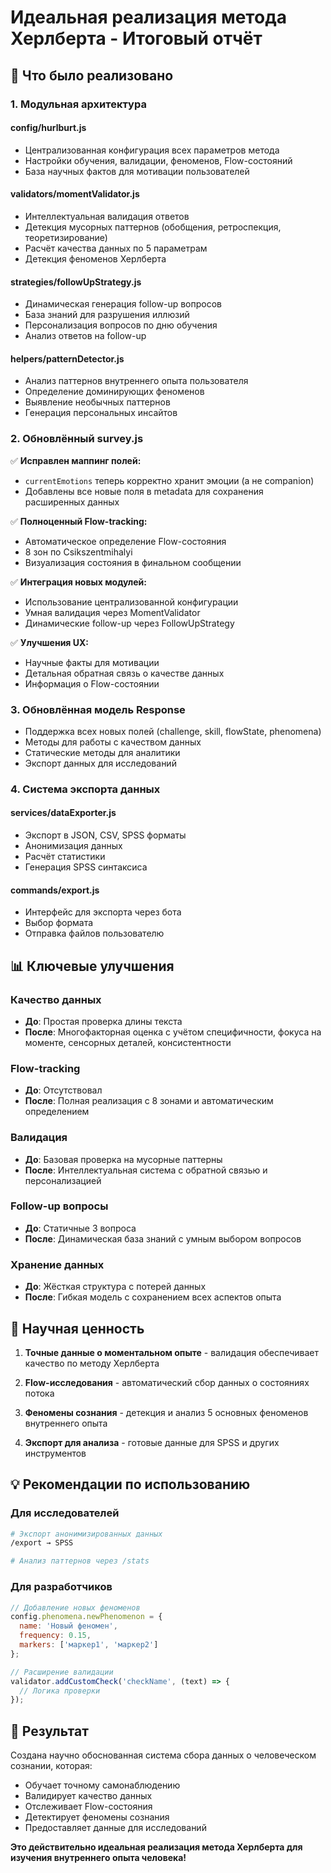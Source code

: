 # Идеальная реализация метода Херлберта - Итоговый отчёт

## 🎯 Что было реализовано

### 1. **Модульная архитектура**

#### config/hurlburt.js
- Централизованная конфигурация всех параметров метода
- Настройки обучения, валидации, феноменов, Flow-состояний
- База научных фактов для мотивации пользователей

#### validators/momentValidator.js
- Интеллектуальная валидация ответов
- Детекция мусорных паттернов (обобщения, ретроспекция, теоретизирование)
- Расчёт качества данных по 5 параметрам
- Детекция феноменов Херлберта

#### strategies/followUpStrategy.js
- Динамическая генерация follow-up вопросов
- База знаний для разрушения иллюзий
- Персонализация вопросов по дню обучения
- Анализ ответов на follow-up

#### helpers/patternDetector.js
- Анализ паттернов внутреннего опыта пользователя
- Определение доминирующих феноменов
- Выявление необычных паттернов
- Генерация персональных инсайтов

### 2. **Обновлённый survey.js**

✅ **Исправлен маппинг полей:**
- `currentEmotions` теперь корректно хранит эмоции (а не companion)
- Добавлены все новые поля в metadata для сохранения расширенных данных

✅ **Полноценный Flow-tracking:**
- Автоматическое определение Flow-состояния
- 8 зон по Csikszentmihalyi
- Визуализация состояния в финальном сообщении

✅ **Интеграция новых модулей:**
- Использование централизованной конфигурации
- Умная валидация через MomentValidator
- Динамические follow-up через FollowUpStrategy

✅ **Улучшения UX:**
- Научные факты для мотивации
- Детальная обратная связь о качестве данных
- Информация о Flow-состоянии

### 3. **Обновлённая модель Response**

- Поддержка всех новых полей (challenge, skill, flowState, phenomena)
- Методы для работы с качеством данных
- Статические методы для аналитики
- Экспорт данных для исследований

### 4. **Система экспорта данных**

#### services/dataExporter.js
- Экспорт в JSON, CSV, SPSS форматы
- Анонимизация данных
- Расчёт статистики
- Генерация SPSS синтаксиса

#### commands/export.js
- Интерфейс для экспорта через бота
- Выбор формата
- Отправка файлов пользователю

## 📊 Ключевые улучшения

### Качество данных
- **До**: Простая проверка длины текста
- **После**: Многофакторная оценка с учётом специфичности, фокуса на моменте, сенсорных деталей, консистентности

### Flow-tracking
- **До**: Отсутствовал
- **После**: Полная реализация с 8 зонами и автоматическим определением

### Валидация
- **До**: Базовая проверка на мусорные паттерны
- **После**: Интеллектуальная система с обратной связью и персонализацией

### Follow-up вопросы
- **До**: Статичные 3 вопроса
- **После**: Динамическая база знаний с умным выбором вопросов

### Хранение данных
- **До**: Жёсткая структура с потерей данных
- **После**: Гибкая модель с сохранением всех аспектов опыта

## 🚀 Научная ценность

1. **Точные данные о моментальном опыте** - валидация обеспечивает качество по методу Херлберта

2. **Flow-исследования** - автоматический сбор данных о состояниях потока

3. **Феномены сознания** - детекция и анализ 5 основных феноменов внутреннего опыта

4. **Экспорт для анализа** - готовые данные для SPSS и других инструментов

## 💡 Рекомендации по использованию

### Для исследователей
```bash
# Экспорт анонимизированных данных
/export → SPSS

# Анализ паттернов через /stats
```

### Для разработчиков
```javascript
// Добавление новых феноменов
config.phenomena.newPhenomenon = {
  name: 'Новый феномен',
  frequency: 0.15,
  markers: ['маркер1', 'маркер2']
};

// Расширение валидации
validator.addCustomCheck('checkName', (text) => {
  // Логика проверки
});
```

## 🎉 Результат

Создана научно обоснованная система сбора данных о человеческом сознании, которая:
- Обучает точному самонаблюдению
- Валидирует качество данных
- Отслеживает Flow-состояния  
- Детектирует феномены сознания
- Предоставляет данные для исследований

**Это действительно идеальная реализация метода Херлберта для изучения внутреннего опыта человека!**